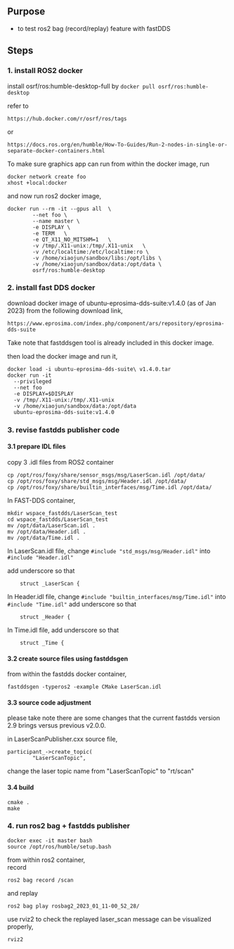 ## Purpose
- to test ros2 bag (record/replay) feature with fastDDS 

## Steps
### 1. install ROS2 docker
install osrf/ros:humble-desktop-full by
```docker pull osrf/ros:humble-desktop ```

refer to 
```
https://hub.docker.com/r/osrf/ros/tags 
```
or
```
https://docs.ros.org/en/humble/How-To-Guides/Run-2-nodes-in-single-or-separate-docker-containers.html
```

To make sure graphics app can run from within the docker image, run
```
docker network create foo
xhost +local:docker
```

and now run ros2 docker image,
```
docker run --rm -it --gpus all  \
        --net foo \
        --name master \
        -e DISPLAY \
        -e TERM   \
        -e QT_X11_NO_MITSHM=1   \
        -v /tmp/.X11-unix:/tmp/.X11-unix   \
        -v /etc/localtime:/etc/localtime:ro \
        -v /home/xiaojun/sandbox/libs:/opt/libs \
        -v /home/xiaojun/sandbox/data:/opt/data \
        osrf/ros:humble-desktop
```

### 2. install fast DDS docker
download docker image of ubuntu-eprosima-dds-suite:v1.4.0 (as of Jan 2023) from the following download link,
```
https://www.eprosima.com/index.php/component/ars/repository/eprosima-dds-suite
```
Take note that fastddsgen tool is already included in this docker image. 


then load the docker image and run it,
```
docker load -i ubuntu-eprosima-dds-suite\ v1.4.0.tar
docker run -it         
  --privileged         
  --net foo         
  -e DISPLAY=$DISPLAY         
  -v /tmp/.X11-unix:/tmp/.X11-unix         
  -v /home/xiaojun/sandbox/data:/opt/data         
  ubuntu-eprosima-dds-suite:v1.4.0
```

### 3. revise fastdds publisher code

#### 3.1 prepare IDL files
copy 3 .idl files from ROS2 container 
```
cp /opt/ros/foxy/share/sensor_msgs/msg/LaserScan.idl /opt/data/
cp /opt/ros/foxy/share/std_msgs/msg/Header.idl /opt/data/
cp /opt/ros/foxy/share/builtin_interfaces/msg/Time.idl /opt/data/
```

In FAST-DDS container,
```
mkdir wspace_fastdds/LaserScan_test
cd wspace_fastdds/LaserScan_test
mv /opt/data/LaserScan.idl .
mv /opt/data/Header.idl .
mv /opt/data/Time.idl .
```
In LaserScan.idl file, change 
```#include "std_msgs/msg/Header.idl"```
into 
```#include "Header.idl"```

add underscore so that 
```
    struct _LaserScan {
```

In Header.idl file, change 
```#include "builtin_interfaces/msg/Time.idl"```
into 
```#include "Time.idl"```
add underscore so that 
```
    struct _Header {
```

In Time.idl file, add underscore so that 
```
    struct _Time {
```

#### 3.2 create source files using fastddsgen

from within the fastdds docker container,
```
fastddsgen -typeros2 -example CMake LaserScan.idl
```

#### 3.3 source code adjustment
please take note there are some changes that the current fastdds version 2.9 brings versus previous v2.0.0.

in LaserScanPublisher.cxx source file,
```
participant_->create_topic(
        "LaserScanTopic",
```
change the laser topic name from "LaserScanTopic" to "rt/scan"

#### 3.4 build
```
cmake .
make
```

### 4. run ros2 bag + fastdds publisher

```
docker exec -it master bash
source /opt/ros/humble/setup.bash
```

from within ros2 container, \
record
```
ros2 bag record /scan
```
and replay
```
ros2 bag play rosbag2_2023_01_11-00_52_28/
```

use rviz2 to check the replayed laser_scan message can be visualized properly,
```
rviz2 
```
